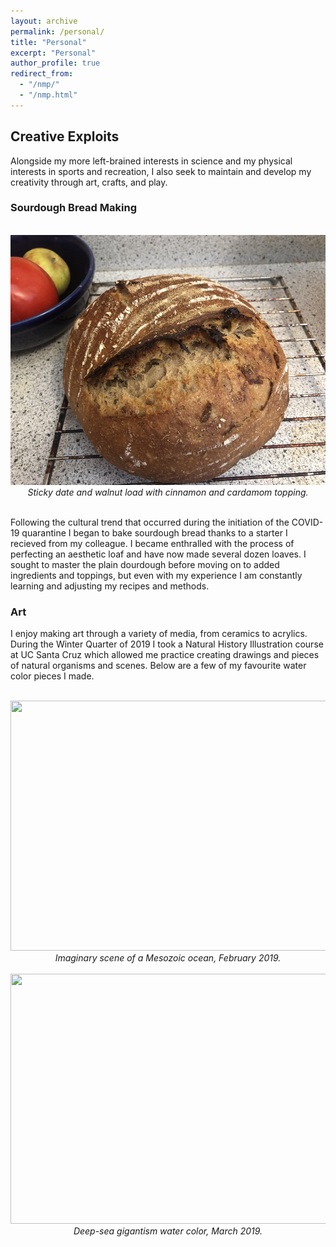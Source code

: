 ```yaml
---
layout: archive
permalink: /personal/
title: "Personal"
excerpt: "Personal"
author_profile: true
redirect_from: 
  - "/nmp/"
  - "/nmp.html"
---
```


## Creative Exploits

Alongside my more left-brained interests in science and my physical interests in sports and recreation, I also seek to maintain and develop my creativity through art, crafts, and play.

### Sourdough Bread Making
<br>
<center>
    <div>
        <img src="/images/bread.jpg" width="600" height="400"/>
    </div>
    <i>Sticky date and walnut load with cinnamon and cardamom topping.</i>

</center>
<br>
    
Following the cultural trend that occurred during the initiation of the COVID-19 quarantine I began to bake sourdough bread thanks to a starter I recieved from my colleague. I became enthralled with the process of perfecting an aesthetic loaf and have now made several dozen loaves. I sought to master the plain dourdough before moving on to added ingredients and toppings, but even with my experience I am constantly learning and adjusting my recipes and methods. 



### Art

I enjoy making art through a variety of media, from ceramics to acrylics. During the Winter Quarter of 2019 I took a Natural History Illustration course at UC Santa Cruz which allowed me practice creating drawings and pieces of natural organisms and scenes. Below are a few of my favourite water color pieces I made.


<br>
<center>
    <div>
        <img src="/images/Dante_jurassic_ocean080.jpg" width="600" height="400"/>
    </div>
        <i>Imaginary scene of a Mesozoic ocean, February 2019.</i>
</center>

<br>

<center>
    <div>
    <img src="/images/Dante_deep_sea_gigantism.jpg" width="600" height="400"/>
    </div>
            <i>Deep-sea gigantism water color, March 2019.</i>

</center>
